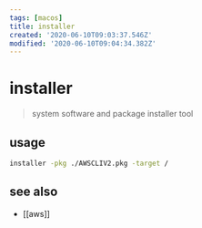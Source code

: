 ```yaml
---
tags: [macos]
title: installer
created: '2020-06-10T09:03:37.546Z'
modified: '2020-06-10T09:04:34.382Z'
---
```


# installer

> system software and package installer tool

## usage
```sh
installer -pkg ./AWSCLIV2.pkg -target /
```
## see also
- [[aws]]

